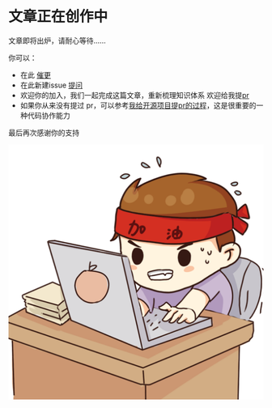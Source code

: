 # 文章正在创作中

文章即将出炉，请耐心等待......

你可以：

* 在此 [催更](https://github.com/minibear2333/kubernetes-book/issues/1)
* 在此新建issue [提问](https://github.com/minibear2333/kubernetes-book/issues)
* 欢迎你的加入，我们一起完成这篇文章，重新梳理知识体系 欢迎给我提[pr](https://github.com/minibear2333/kubernetes-book/pulls)
* 如果你从来没有提过 pr，可以参考[我给开源项目提pr的过程](https://coding3min.com/653.html)，这是很重要的一种代码协作能力

最后再次感谢你的支持

![](images/fight.png)
